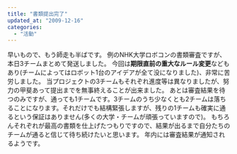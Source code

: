 ```yaml
---
title: "書類提出完了"
updated_at: "2009-12-16"
categories: 
  - "活動"
---
```


早いもので、もう師走も半ばです。 例のNHK大学ロボコンの書類審査ですが、本日3チームまとめて発送しました。 今回は**期限直前の重大なルール変更**などもあり(チームによってはロボット1台のアイデアが全て没になりました)、非常に苦労しました。 当プロジェクトの3チームもそれぞれ進度等は異なりましたが、努力の甲斐あって提出までを無事終えることが出来ました。 あとは審査結果を待つのみですが、通っても1チームです。3チームのうち少なくとも2チームは落ちることになります。それだけでも結構緊張しますが、残りの1チームも確実に通るという保証はありません(多くの大学・チームが頑張っていますので)。 もちろんそれぞれが最高の書類を仕上げたつもりですので、結果が出るまで自分たちのチームが通ると信じて待ち続けたいと思います。 年内には審査結果が通知されるようです。
